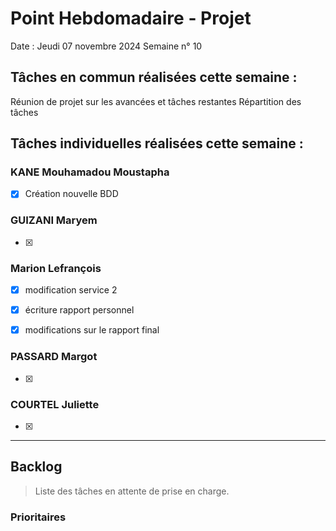 # Point Hebdomadaire - Projet

Date : Jeudi 07 novembre 2024
Semaine n° 10

## Tâches en commun réalisées cette semaine :

Réunion de projet sur les avancées et tâches restantes
Répartition des tâches

## Tâches individuelles réalisées cette semaine :

### KANE Mouhamadou Moustapha
- [x] Création nouvelle BDD

### GUIZANI Maryem
- [x] 

### Marion Lefrançois
- [x] modification service 2
- [x] écriture rapport personnel
- [x] modifications sur le rapport final


### PASSARD Margot
- [x]

### COURTEL Juliette
- [x]



---

## Backlog

> Liste des tâches en attente de prise en charge.

### Prioritaires
